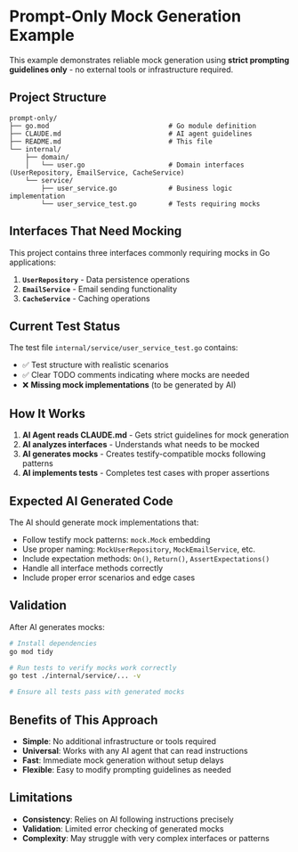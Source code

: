 # Prompt-Only Mock Generation Example

This example demonstrates reliable mock generation using **strict prompting guidelines only** - no external tools or infrastructure required.

## Project Structure

```
prompt-only/
├── go.mod                              # Go module definition
├── CLAUDE.md                           # AI agent guidelines
├── README.md                           # This file
└── internal/
    ├── domain/
    │   └── user.go                     # Domain interfaces (UserRepository, EmailService, CacheService)
    └── service/
        ├── user_service.go             # Business logic implementation
        └── user_service_test.go        # Tests requiring mocks
```

## Interfaces That Need Mocking

This project contains three interfaces commonly requiring mocks in Go applications:

1. **`UserRepository`** - Data persistence operations
2. **`EmailService`** - Email sending functionality  
3. **`CacheService`** - Caching operations

## Current Test Status

The test file `internal/service/user_service_test.go` contains:
- ✅ Test structure with realistic scenarios
- ✅ Clear TODO comments indicating where mocks are needed
- ❌ **Missing mock implementations** (to be generated by AI)

## How It Works

1. **AI Agent reads CLAUDE.md** - Gets strict guidelines for mock generation
2. **AI analyzes interfaces** - Understands what needs to be mocked
3. **AI generates mocks** - Creates testify-compatible mocks following patterns
4. **AI implements tests** - Completes test cases with proper assertions

## Expected AI Generated Code

The AI should generate mock implementations that:

- Follow testify mock patterns: `mock.Mock` embedding
- Use proper naming: `MockUserRepository`, `MockEmailService`, etc.
- Include expectation methods: `On()`, `Return()`, `AssertExpectations()`
- Handle all interface methods correctly
- Include proper error scenarios and edge cases

## Validation

After AI generates mocks:

```bash
# Install dependencies
go mod tidy

# Run tests to verify mocks work correctly
go test ./internal/service/... -v

# Ensure all tests pass with generated mocks
```

## Benefits of This Approach

- **Simple**: No additional infrastructure or tools required
- **Universal**: Works with any AI agent that can read instructions
- **Fast**: Immediate mock generation without setup delays
- **Flexible**: Easy to modify prompting guidelines as needed

## Limitations

- **Consistency**: Relies on AI following instructions precisely
- **Validation**: Limited error checking of generated mocks
- **Complexity**: May struggle with very complex interfaces or patterns